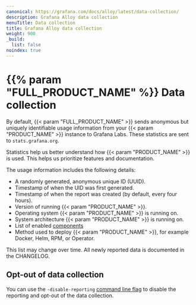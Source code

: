 ```yaml
---
canonical: https://grafana.com/docs/alloy/latest/data-collection/
description: Grafana Alloy data collection
menuTitle: Data collection
title: Grafana Alloy data collection
weight: 900
_build:
  list: false
noindex: true
---
```


# {{% param "FULL_PRODUCT_NAME" %}} Data collection

By default, {{< param "FULL_PRODUCT_NAME" >}} sends anonymous but uniquely identifiable usage information from your {{< param "PRODUCT_NAME" >}} instance to Grafana Labs.
These statistics are sent to `stats.grafana.org`.

Statistics help us better understand how {{< param "PRODUCT_NAME" >}} is used. This helps us prioritize features and documentation.

The usage information includes the following details:

* A randomly generated, anonymous unique ID (UUID).
* Timestamp of when the UID was first generated.
* Timestamp of when the report was created (by default, every four hours).
* Version of running {{< param "PRODUCT_NAME" >}}.
* Operating system {{< param "PRODUCT_NAME" >}} is running on.
* System architecture {{< param "PRODUCT_NAME" >}} is running on.
* List of enabled [components][]
* Method used to deploy {{< param "PRODUCT_NAME" >}}, for example Docker, Helm, RPM, or Operator.

This list may change over time. All newly reported data is documented in the CHANGELOG.

## Opt-out of data collection

You can use the `-disable-reporting` [command line flag][] to disable the reporting and opt-out of the data collection.

[components]: ../concepts/components
[command line flag]: ../reference/cli/run
